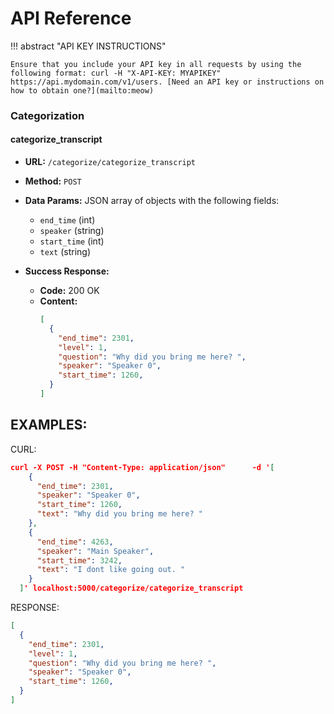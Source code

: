 # API Reference

!!! abstract "API KEY INSTRUCTIONS"

    Ensure that you include your API key in all requests by using the following format: curl -H "X-API-KEY: MYAPIKEY" https://api.mydomain.com/v1/users. [Need an API key or instructions on how to obtain one?](mailto:meow)

### Categorization 

#### categorize_transcript

* **URL:**
  `/categorize/categorize_transcript`

* **Method:**
  `POST`

* **Data Params:**
  JSON array of objects with the following fields:
  - `end_time` (int)
  - `speaker` (string)
  - `start_time` (int)
  - `text` (string)

* **Success Response:**
  - **Code:** 200 OK
  - **Content:**
    ```json
    [
      {
        "end_time": 2301,
        "level": 1,
        "question": "Why did you bring me here? ",
        "speaker": "Speaker 0",
        "start_time": 1260,
      }
    ]
    ```


## EXAMPLES:

CURL: 
```json
curl -X POST -H "Content-Type: application/json"      -d '[
    {
      "end_time": 2301,
      "speaker": "Speaker 0",
      "start_time": 1260,
      "text": "Why did you bring me here? "
    },
    {
      "end_time": 4263,
      "speaker": "Main Speaker",
      "start_time": 3242,
      "text": "I dont like going out. "
    }
  ]' localhost:5000/categorize/categorize_transcript
```
RESPONSE:

```json
[
  {
    "end_time": 2301,
    "level": 1,
    "question": "Why did you bring me here? ",
    "speaker": "Speaker 0",
    "start_time": 1260,
  }
]
```